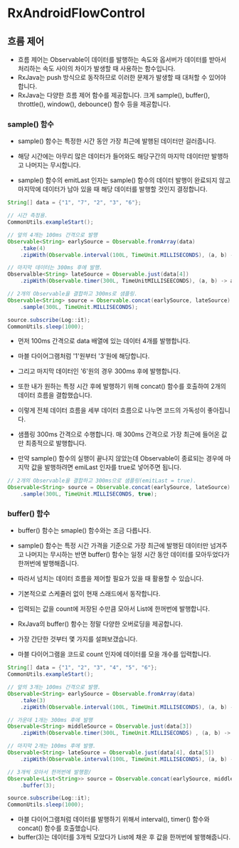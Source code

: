 # RxAndroidFlowControl
## 흐름 제어
* 흐름 제어는 Observable이 데이터를 발행하는 속도와 옵서버가 데이터를 받아서 처리하는 속도 사이의 차이가 발생할 때 사용하는 함수입니다.
* RxJava는 push 방식으로 동작하므로 이러한 문제가 발생할 때 대처할 수 있어야 합니다.
* RxJava는 다양한 흐름 제어 함수를 제공합니다. 크게 sample(), buffer(), throttle(), window(), debounce() 함수 등을 제공합니다.

### sample() 함수
* sample() 함수는 특정한 시간 동안 가장 최근에 발행된 데이터만 걸러줍니다.
* 해당 시간에는 아무리 많은 데이터가 들어와도 해당구간의 마지막 데이터만 발행하고 나머지는 무시합니다.

* sample() 함수의 emitLast 인자는 sample() 함수의 데이터 발행이 완료되지 않고 마지막에 데이터가 남아 있을 때 해당 데이터를 발행할 것인지 결정합니다.
~~~java
String[] data = {"1", "7", "2", "3", "6"};

// 시간 측정용.
CommonUtils.exampleStart();

// 앞의 4개는 100ms 간격으로 발행
Observable<String> earlySource = Observable.fromArray(data)
    .take(4)
    .zipWith(Observable.interval(100L, TimeUnit.MILLISECONDS), (a, b) -> a);

// 마지막 데이터는 300ms 후에 발행.
Observalble<String> lateSource = Observable.just(data[4])
    .zipWith(Observable.timer(300L, TimeUnitMILLISEECONDS), (a, b) -> a);

// 2개의 Observable을 결합하고 300ms로 샘플링.
Observable<String> source = Observable.concat(earlySource, lateSource)
    .sample(300L, TimeUnit.MILLISECONDS);

source.subscribe(Log::it);
CommonUtils.sleep(1000);
~~~

* 먼저 100ms 간격으로 data 배열에 있는 데이터 4개를 발행합니다.
* 마블 다이어그램처럼 '1'원부터 '3'원에 해당합니다.
* 그리고 마지막 데이터인 '6'원의 경우 300ms 후에 발행합니다.
* 또한 내가 원하는 특정 시간 후에 발행하기 위해 concat() 함수를 호출하여 2개의 데이터 흐름을 결합했습니다.
* 이렇게 전체 데이터 흐름을 세부 데이터 흐름으로 나누면 코드의 가독성이 좋아집니다.

* 샘플링 300ms 간격으로 수행합니다. 매 300ms 간격으로 가장 최근에 들어온 값만 최종적으로 발행합니다.
* 만약 sample() 함수의 실행이 끝나지 않았는데 Observable이 종료되는 경우에 마지막 값을 발행하려면 emiLast 인자를 true로 넣어주면 됩니다.

~~~java
// 2개의 Observable을 결합하고 300ms으로 샘플링(emitLast = true).
Observable<String> source = Observable.concat(earlySource, lateSource)
    .sample(300L, TimeUnit.MILLISECONDS, true);
~~~

### buffer() 함수
* buffer() 함수는 smaple() 함수와는 조금 다릅니다.
* sample() 함수는 특정 시간 가격을 기준으로 가장 최근에 발행된 데이터만 넘겨주고 나머지는 무시하는 반면 buffer() 함수는 일정 시간 동안 데이터를 모아두었다가 한꺼번에 발행해줍니다.
* 따라서 넘치는 데이터 흐름을 제어할 필요가 있을 때 활용할 수 있습니다.

* 기본적으로 스케줄러 없이 현재 스래드에서 동작합니다.
* 입력되는 값을 count에 저장된 수만큼 모아서 List<T>에 한꺼번에 발행합니다.

* RxJava의 buffer() 함수는 정말 다양한 오버로딩을 제공합니다.
* 가장 간단한 것부터 몇 가지를 설펴보갰습니다.
* 마블 다이어그램을 코드로 count 인자에 데이터를 모을 개수를 입력합니다.

~~~java
String[] data = {"1", "2", "3", "4", "5", "6"};
CommonUtils.exampleStart();

// 앞의 3개는 100ms 간격으로 발행.
Observable<String> earlySource = Observable.fromArray(data)
    .take(3)
    .zipWith(Observable.interval(100L, TimeUnit.MILLISECONDS), (a, b) -> a);

// 가운데 1개는 300ms 후에 발행
Observable<String> middleSource = Observable.just(data[3])
    .zipWith(Observable.timer(300L, TimeUnit.MILLISECONDS) , (a, b) -> a);

// 마지막 2개는 100ms 후에 발행.
Observable<String> lateSource = Observable.just(data[4], data[5])
    .zipWith(Observable.interval(100L, TimeUnit.MILLISECONDS), (a, b) -> a);

// 3개씩 모아서 한꺼번에 발행함/
Observable<List<String>> source = Observable.concat(earlySource, middleSource, lateSource)
    .buffer(3);

source.subscribe(Log::it);
CommonUtils.sleep(1000);
~~~

* 마블 다이어그램처럼 데이터를 발행하기 위해서 interval(), timer() 함수와 concat() 함수를 호출했습니다.
* buffer(3)는 데이터를 3개씩 모았다가 List<String>에 채운 후 값을 한꺼번에 발행해줍니다.